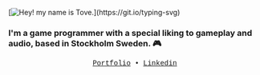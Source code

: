 [![Hey! my name is Tove.](https://readme-typing-svg.herokuapp.com/?lines=Hey!+My+name+is+Tove.;)](https://git.io/typing-svg)

### I'm a game programmer with a special liking to **gameplay** and **audio**, based in Stockholm Sweden. :video_game:

<p align="center"; style="font-family:'Courier New'";>
  <a href="https://tovebac.wixsite.com/portfolio">Portfolio</a> •
  <a href="https://www.linkedin.com/in/tove-backenroth-24a42721a/">Linkedin</a>
</p>
